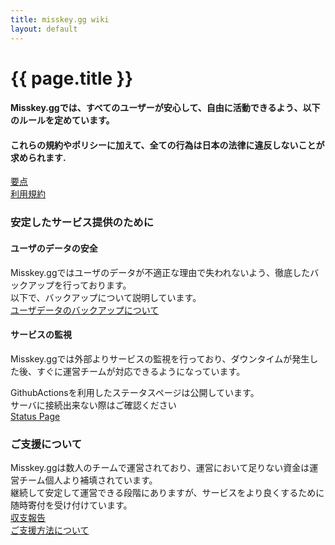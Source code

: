 ```yaml
---
title: misskey.gg wiki
layout: default
---
```

 
# {{ page.title }}

#### Misskey.ggでは、すべてのユーザーが安心して、自由に活動できるよう、以下のルールを定めています。
#### これらの規約やポリシーに加えて、全ての行為は日本の法律に違反しないことが求められます.  

[要点](/summary)  
[利用規約](/tos)  
<!-- [プライバシーポリシー](/privacy)   -->
<!-- [NSFWポリシー](/nsfw) -->

### 安定したサービス提供のために
#### ユーザのデータの安全
Misskey.ggではユーザのデータが不適正な理由で失われないよう、徹底したバックアップを行っております。  
以下で、バックアップについて説明しています。  
[ユーザデータのバックアップについて](/backup)
#### サービスの監視
Misskey.ggでは外部よりサービスの監視を行っており、ダウンタイムが発生した後、すぐに運営チームが対応できるようになっています。  

GithubActionsを利用したステータスページは公開しています。  
サーバに接続出来ない際はご確認ください  
[Status Page](https://status.misskey.gg/)

### ご支援について
Misskey.ggは数人のチームで運営されており、運営において足りない資金は運営チーム個人より補填されています。  
継続して安定して運営できる段階にありますが、サービスをより良くするために随時寄付を受け付けています。  
[収支報告](/statement)  
[ご支援方法について](/donate)  
